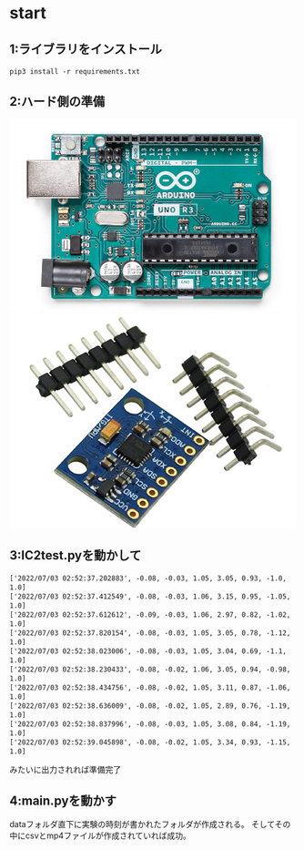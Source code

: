 # start

## 1:ライブラリをインストール
```shell 
pip3 install -r requirements.txt
```

## 2:ハード側の準備
![arduino](docs/image/arduino.png)
![mpu6050](docs/image/mpu6050.png)

## 3:IC2test.pyを動かして

```shell
['2022/07/03 02:52:37.202883', -0.08, -0.03, 1.05, 3.05, 0.93, -1.0, 1.0]
['2022/07/03 02:52:37.412549', -0.08, -0.03, 1.06, 3.15, 0.95, -1.05, 1.0]
['2022/07/03 02:52:37.612612', -0.09, -0.03, 1.06, 2.97, 0.82, -1.02, 1.0]
['2022/07/03 02:52:37.820154', -0.08, -0.03, 1.05, 3.05, 0.78, -1.12, 1.0]
['2022/07/03 02:52:38.023006', -0.08, -0.03, 1.05, 3.04, 0.69, -1.1, 1.0]
['2022/07/03 02:52:38.230433', -0.08, -0.02, 1.06, 3.05, 0.94, -0.98, 1.0]
['2022/07/03 02:52:38.434756', -0.08, -0.02, 1.05, 3.11, 0.87, -1.06, 1.0]
['2022/07/03 02:52:38.636009', -0.08, -0.02, 1.05, 2.89, 0.76, -1.19, 1.0]
['2022/07/03 02:52:38.837996', -0.08, -0.03, 1.05, 3.08, 0.84, -1.19, 1.0]
['2022/07/03 02:52:39.045898', -0.08, -0.02, 1.05, 3.34, 0.93, -1.15, 1.0]
```

みたいに出力されれば準備完了

## 4:main.pyを動かす

dataフォルダ直下に実験の時刻が書かれたフォルダが作成される。
そしてその中にcsvとmp4ファイルが作成されていれば成功。
